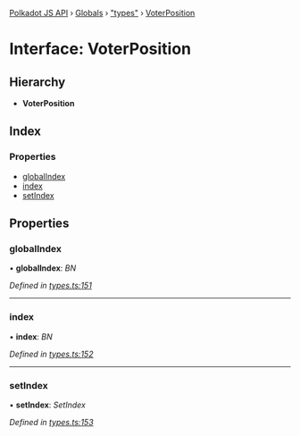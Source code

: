 [Polkadot JS API](../README.md) › [Globals](../globals.md) › ["types"](../modules/_types_.md) › [VoterPosition](_types_.voterposition.md)

# Interface: VoterPosition

## Hierarchy

* **VoterPosition**

## Index

### Properties

* [globalIndex](_types_.voterposition.md#globalindex)
* [index](_types_.voterposition.md#index)
* [setIndex](_types_.voterposition.md#setindex)

## Properties

###  globalIndex

• **globalIndex**: *BN*

*Defined in [types.ts:151](https://github.com/polkadot-js/api/blob/ad570cac5a/packages/api-derive/src/types.ts#L151)*

___

###  index

• **index**: *BN*

*Defined in [types.ts:152](https://github.com/polkadot-js/api/blob/ad570cac5a/packages/api-derive/src/types.ts#L152)*

___

###  setIndex

• **setIndex**: *SetIndex*

*Defined in [types.ts:153](https://github.com/polkadot-js/api/blob/ad570cac5a/packages/api-derive/src/types.ts#L153)*
